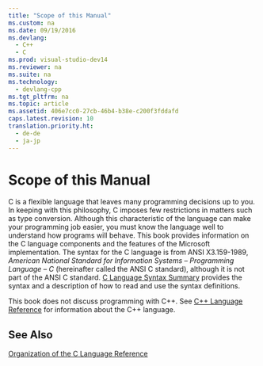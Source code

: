 ```yaml
---
title: "Scope of this Manual"
ms.custom: na
ms.date: 09/19/2016
ms.devlang: 
  - C++
  - C
ms.prod: visual-studio-dev14
ms.reviewer: na
ms.suite: na
ms.technology: 
  - devlang-cpp
ms.tgt_pltfrm: na
ms.topic: article
ms.assetid: 406e7cc0-27cb-46b4-b38e-c200f3fddafd
caps.latest.revision: 10
translation.priority.ht: 
  - de-de
  - ja-jp
---
```

# Scope of this Manual
C is a flexible language that leaves many programming decisions up to you. In keeping with this philosophy, C imposes few restrictions in matters such as type conversion. Although this characteristic of the language can make your programming job easier, you must know the language well to understand how programs will behave. This book provides information on the C language components and the features of the Microsoft implementation. The syntax for the C language is from ANSI X3.159-1989, *American National Standard for Information Systems – Programming Language – C* (hereinafter called the ANSI C standard), although it is not part of the ANSI C standard. [C Language Syntax Summary](../vs140/C-Language-Syntax-Summary.md) provides the syntax and a description of how to read and use the syntax definitions.  
  
 This book does not discuss programming with C++. See [C++ Language Reference](../vs140/C---Language-Reference.md) for information about the C++ language.  
  
## See Also  
 [Organization of the C Language Reference](../vs140/Organization-of-the-C-Language-Reference.md)